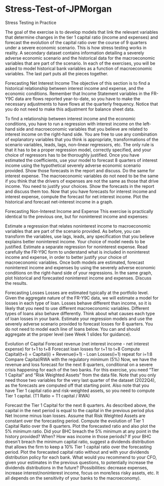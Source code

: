 # Stress-Test-of-JPMorgan

Stress Testing in Practice

The goal of the exercise is to develop models that link the relevant variables that determine changes in the tier 1 capital ratio (income and expenses) and forecast the evolution of the capital ratio over the course of 9 quarters under a severe economic scenario. This is how stress testing works in reality. A secondary dataset contains information detailing a severely adverse economic scenario and the historical data for the macroeconomic variables that are part of the scenario. In each of the exercises, you will be asked to model historical bank variables as a function of macroeconomic variables. The last part puts all the pieces together.

Forecasting Net Interest Income
The objective of this section is to find a historical relationship between interest income and expense, and the economic conditions. Remember that Income Statement variables in the FR-Y9C data are flows reported year-to-date, so you have to make the necessary adjustments to have flows at the quarterly frequency. Notice that you do not need to make this adjustment for balance sheet data.

To find a relationship between interest income and the economic conditions, you have to run a regression with interest income on the left-hand side and macroeconomic variables that you believe are related to interest income on the right-hand side. You are free to use any combination of explanatory variables that you think is appropriate, transformations of the scenario variables, leads, lags, non-linear regressors, etc. The only rule is that it has to be a proper regression model, correctly specified, and your choice of regressors has to be thoroughly justified.
Once you have estimated the coefficients, use your model to forecast 8 quarters of interest income using the hypothetical severely adverse economic scenario provided. Show those forecasts in the report and discuss.
Do the same for interest expense. The macroeconomic variables do not need to be the same if you think that the drivers of expenses are not the same as those that drive income. You need to justify your choices. Show the forecasts in the report and discuss them too.
Now that you have forecasts for interest income and interest expense, compute the forecast for net interest income. Plot the historical and forecast net-interest income in a graph.
 

Forecasting Non-Interest Income and Expense
This exercise is practically identical to the previous one, but for noninterest income and expenses:

Estimate a regression that relates noninterest income to macroeconomic variables that are part of the scenario provided. As before, you can transform the variables, use lags, leads, any specification that you believe explains better noninterest income. Your choice of model needs to be justified.
Estimate a separate regression for noninterest expense. Read carefully the FR-Y9C form to understand what is included in noninterest income and expense, in order to better justify your choice of macroeconomic variables.
Once both models are estimated, forecast noninterest income and expenses by using the severely adverse economic conditions on the right-hand side of your regressions.
In the same graph, plot historical and forecasted noninterest income and expenses. Discuss the results.
 

Forecasting Losses
Losses are estimated typically at the portfolio level. Given the aggregate nature of the FR-Y9C data, we will estimate a model for losses in each type of loan. Losses behave different than income, so it is likely that you need to use different macroeconomic variables.  Different types of loans also behave differently. Think about what causes each type of loan losses in your bank. Estimate your regression models and use the severely adverse scenario provided to forecast losses for 8 quarters. You do not need to model each line of loans below. You can and should aggregate at the proper level (see Week 1 slides for guidance).

 
Evolution of Capital
Forecast revenue (net interest income - net interest expense) for t+1 to t+8
Forecast loan losses for t+1 to t+8
Compute
Capital(t+i) = Capital(i) + Revenue(i+1) - Loan Losses(i+1)
repeat for i=1:8
Compare Capital/RWA with the regulatory minimum (5%)
Now, we have the revenue and loss forecast for the next 8 quarters, conditional on a severe crisis happening for each of the two banks. For this exercise, you need “Tier 1 Capital” and “Risk Weighted Assets” from the data file. Note that you only need those two variables for the very last quarter of the dataset (2022Q4), as the forecasts are computed off that starting point. Also note that you have Tier 1 capital ratio and risk-weighted assets, so you need to compute Tier 1 capital. (T1 Ratio = T1 capital / RWA)

Forecast the Tier 1 Capital for the next 8 quarters. As described above, the capital in the next period is equal to the capital in the previous period plus Net Income minus loan losses.
Assume that Risk Weighted Assets are constant over the forecasting period. Compute the evolution of Tier 1 Capital Ratio over the 8 quarters. Plot the forecasted ratio and also plot the 5% minimum ratio.
Did your BHC breach the 5% minimum at any point in the history provided? When? How was income in those periods?
If your BHC doesn't breach the minimum capital ratio, suggest a dividends distribution that allows the firm to keep a 10% Tier 1 capital ratio over the forecasting period. Plot the forecasted capital ratio without and with your dividends distribution policy for each bank.
What would you recommend to your CFO, given your estimates in the previous questions, to potentially increase the dividends distributions in the future? (Possibilities: decrease expenses, increase interest/noninterest income, focus on more/less risky assets, etc. It all depends on the sensitivity of your banks to the macroeconomy).
